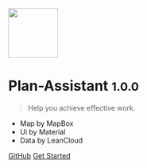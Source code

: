 
<img src="https://i.loli.net/2019/05/26/5cea9bdf9020a96716.png" width = "100" height = "100" div align=center />

# Plan-Assistant <small>1.0.0</small>

> Help you achieve effective work.

- Map by MapBox
- Ui by Material
- Data by LeanCloud

[GitHub](https://github.com/songtianlun/PlanAssistant)
[Get Started](Quick-Start.md)